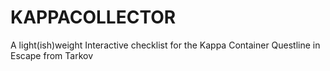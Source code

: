 # KAPPACOLLECTOR
A light(ish)weight Interactive checklist for the Kappa Container Questline in Escape from Tarkov
